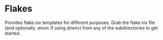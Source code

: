 # Flakes

Provides flake.nix templates for different purposes.
Grab the flake.nix file (and optionally .envrc if using direnv) from any of the subdirectories to get started.